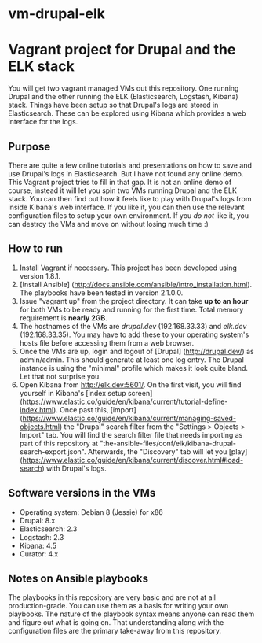 # vm-drupal-elk

Vagrant project for Drupal and the ELK stack
============================================
You will get two vagrant managed VMs out this repository.  One running Drupal
and the other running the ELK (Elasticsearch, Logstash, Kibana) stack.  Things
have been setup so that Drupal's logs are stored in Elasticsearch.  These can be
explored using Kibana which provides a web interface for the logs.

Purpose
-------
There are quite a few online tutorials and presentations on how to save and use
Drupal's logs in Elasticsearch.  But I have not found any online demo.  This
Vagrant project tries to fill in that gap.  It is not an online demo of course,
instead it will let you spin two VMs running Drupal and the ELK stack.  You can
then find out how it feels like to play with Drupal's logs from inside Kibana's
web interface.  If you like it, you can then use the relevant configuration
files to setup your own environment.  If you *do not* like it, you can destroy
the VMs and move on without losing much time :)

How to run
----------
  1. Install Vagrant if necessary.  This project has been developed using version 1.8.1.
  2. [Install Ansible] (http://docs.ansible.com/ansible/intro_installation.html).  The playbooks have been tested in version 2.1.0.0.
  3. Issue "vagrant up" from the project directory.  It can take **up to an hour** for both VMs to be ready and running for the first time.  Total memory requirement is **nearly 2GB**.
  4. The hostnames of the VMs are *drupal.dev* (192.168.33.33) and *elk.dev* (192.168.33.35).  You may have to add these to your operating system's hosts file before accessing them from a web browser.
  5. Once the VMs are up, login and logout of [Drupal] (http://drupal.dev/) as admin/admin.  This should generate at least one log entry.  The Drupal instance is using the "minimal" profile which makes it look quite bland.  Let that not surprise you.
  6. Open Kibana from http://elk.dev:5601/.  On the first visit, you will find yourself in Kibana's [index setup screen] (https://www.elastic.co/guide/en/kibana/current/tutorial-define-index.html).  Once past this, [import] (https://www.elastic.co/guide/en/kibana/current/managing-saved-objects.html) the "Drupal" search filter from the "Settings > Objects > Import" tab.  You will find the search filter file that needs importing as part of this repository at "the-ansible-files/conf/elk/kibana-drupal-search-export.json". Afterwards, the "Discovery" tab will let you [play] (https://www.elastic.co/guide/en/kibana/current/discover.html#load-search) with Drupal's logs.

Software versions in the VMs
----------------------------
  * Operating system: Debian 8 (Jessie) for x86
  * Drupal: 8.x
  * Elasticsearch: 2.3
  * Logstash: 2.3
  * Kibana: 4.5
  * Curator: 4.x

Notes on Ansible playbooks
--------------------------
The playbooks in this repository are very basic and are not at all
production-grade.  You can use them as a basis for writing your own playbooks.
The nature of the playbook syntax means anyone can read them and figure
out what is going on.  That understanding along with the configuration
files are the primary take-away from this repository.
